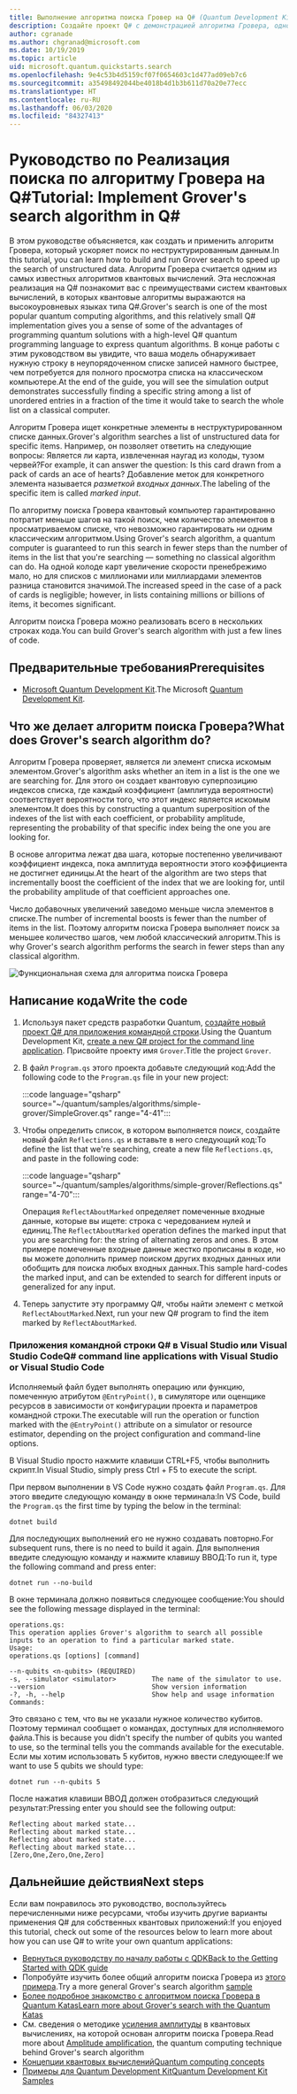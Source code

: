 ```yaml
---
title: Выполнение алгоритма поиска Гровер на Q# (Quantum Development Kit)
description: Создайте проект Q# с демонстрацией алгоритма Гровера, одного из самых известных квантовых алгоритмов.
author: cgranade
ms.author: chgranad@microsoft.com
ms.date: 10/19/2019
ms.topic: article
uid: microsoft.quantum.quickstarts.search
ms.openlocfilehash: 9e4c53b4d5159cf07f0654603c1d477ad09eb7c6
ms.sourcegitcommit: a35498492044be4018b4d1b3b611d70a20e77ecc
ms.translationtype: HT
ms.contentlocale: ru-RU
ms.lasthandoff: 06/03/2020
ms.locfileid: "84327413"
---
```

# <a name="tutorial-implement-grovers-search-algorithm-in-q"></a><span data-ttu-id="e1f10-103">Руководство по Реализация поиска по алгоритму Гровера на Q\#</span><span class="sxs-lookup"><span data-stu-id="e1f10-103">Tutorial: Implement Grover's search algorithm in Q\#</span></span>

<span data-ttu-id="e1f10-104">В этом руководстве объясняется, как создать и применить алгоритм Гровера, который ускоряет поиск по неструктурированным данным.</span><span class="sxs-lookup"><span data-stu-id="e1f10-104">In this tutorial, you can learn how to build and run Grover search to speed up the search of unstructured data.</span></span>  <span data-ttu-id="e1f10-105">Алгоритм Гровера считается одним из самых известных алгоритмов квантовых вычислений. Эта несложная реализация на Q# познакомит вас с преимуществами систем квантовых вычислений, в которых квантовые алгоритмы выражаются на высокоуровневых языках типа Q#.</span><span class="sxs-lookup"><span data-stu-id="e1f10-105">Grover's search is one of the most popular quantum computing algorithms, and this relatively small Q# implementation gives you a sense of some of the advantages of programming quantum solutions with a high-level Q# quantum programming language to express quantum algorithms.</span></span>  <span data-ttu-id="e1f10-106">В конце работы с этим руководством вы увидите, что ваша модель обнаруживает нужную строку в неупорядоченном списке записей намного быстрее, чем потребуется для полного просмотра списка на классическом компьютере.</span><span class="sxs-lookup"><span data-stu-id="e1f10-106">At the end of the guide, you will see the simulation output demonstrates successfully finding a specific string among a list of unordered entries in a fraction of the time it would take to search the whole list on a classical computer.</span></span>

<span data-ttu-id="e1f10-107">Алгоритм Гровера ищет конкретные элементы в неструктурированном списке данных.</span><span class="sxs-lookup"><span data-stu-id="e1f10-107">Grover's algorithm searches a list of unstructured data for specific items.</span></span> <span data-ttu-id="e1f10-108">Например, он позволяет ответить на следующие вопросы: Является ли карта, извлеченная наугад из колоды, тузом червей?</span><span class="sxs-lookup"><span data-stu-id="e1f10-108">For example, it can answer the question: Is this card drawn from a pack of cards an ace of hearts?</span></span> <span data-ttu-id="e1f10-109">Добавление меток для конкретного элемента называется _разметкой входных данных_.</span><span class="sxs-lookup"><span data-stu-id="e1f10-109">The labeling of the specific item is called _marked input_.</span></span>

<span data-ttu-id="e1f10-110">По алгоритму поиска Гровера квантовый компьютер гарантированно потратит меньше шагов на такой поиск, чем количество элементов в просматриваемом списке, что невозможно гарантировать ни одним классическим алгоритмом.</span><span class="sxs-lookup"><span data-stu-id="e1f10-110">Using Grover's search algorithm, a quantum computer is guaranteed to run this search in fewer steps than the number of items in the list that you're searching — something no classical algorithm can do.</span></span> <span data-ttu-id="e1f10-111">На одной колоде карт увеличение скорости пренебрежимо мало, но для списков с миллионами или миллиардами элементов разница становится значимой.</span><span class="sxs-lookup"><span data-stu-id="e1f10-111">The increased speed in the case of a pack of cards is negligible; however, in lists containing millions or billions of items, it becomes significant.</span></span>

<span data-ttu-id="e1f10-112">Алгоритм поиска Гровера можно реализовать всего в нескольких строках кода.</span><span class="sxs-lookup"><span data-stu-id="e1f10-112">You can build Grover's search algorithm with just a few lines of code.</span></span>

## <a name="prerequisites"></a><span data-ttu-id="e1f10-113">Предварительные требования</span><span class="sxs-lookup"><span data-stu-id="e1f10-113">Prerequisites</span></span>

- <span data-ttu-id="e1f10-114">[Microsoft Quantum Development Kit][install].</span><span class="sxs-lookup"><span data-stu-id="e1f10-114">The Microsoft [Quantum Development Kit][install].</span></span>

## <a name="what-does-grovers-search-algorithm-do"></a><span data-ttu-id="e1f10-115">Что же делает алгоритм поиска Гровера?</span><span class="sxs-lookup"><span data-stu-id="e1f10-115">What does Grover's search algorithm do?</span></span>

<span data-ttu-id="e1f10-116">Алгоритм Гровера проверяет, является ли элемент списка искомым элементом.</span><span class="sxs-lookup"><span data-stu-id="e1f10-116">Grover's algorithm asks whether an item in a list is the one we are searching for.</span></span> <span data-ttu-id="e1f10-117">Для этого он создает квантовую суперпозицию индексов списка, где каждый коэффициент (амплитуда вероятности) соответствует вероятности того, что этот индекс является искомым элементом.</span><span class="sxs-lookup"><span data-stu-id="e1f10-117">It does this by constructing a quantum superposition of the indexes of the list with each coefficient, or probability amplitude, representing the probability of that specific index being the one you are looking for.</span></span>

<span data-ttu-id="e1f10-118">В основе алгоритма лежат два шага, которые постепенно увеличивают коэффициент индекса, пока амплитуда вероятности этого коэффициента не достигнет единицы.</span><span class="sxs-lookup"><span data-stu-id="e1f10-118">At the heart of the algorithm are two steps that incrementally boost the coefficient of the index that we are looking for, until the probability amplitude of that coefficient approaches one.</span></span>

<span data-ttu-id="e1f10-119">Число добавочных увеличений заведомо меньше числа элементов в списке.</span><span class="sxs-lookup"><span data-stu-id="e1f10-119">The number of incremental boosts is fewer than the number of items in the list.</span></span> <span data-ttu-id="e1f10-120">Поэтому алгоритм поиска Гровера выполняет поиск за меньшее количество шагов, чем любой классический алгоритм.</span><span class="sxs-lookup"><span data-stu-id="e1f10-120">This is why Grover's search algorithm performs the search in fewer steps than any classical algorithm.</span></span>

![Функциональная схема для алгоритма поиска Гровера](~/media/grover.png)

## <a name="write-the-code"></a><span data-ttu-id="e1f10-122">Написание кода</span><span class="sxs-lookup"><span data-stu-id="e1f10-122">Write the code</span></span>

1. <span data-ttu-id="e1f10-123">Используя пакет средств разработки Quantum, [создайте новый проект Q# для приложения командной строки](xref:microsoft.quantum.install.standalone).</span><span class="sxs-lookup"><span data-stu-id="e1f10-123">Using the Quantum Development Kit, [create a new Q# project for the command line application](xref:microsoft.quantum.install.standalone).</span></span> <span data-ttu-id="e1f10-124">Присвойте проекту имя `Grover`.</span><span class="sxs-lookup"><span data-stu-id="e1f10-124">Title the project `Grover`.</span></span>

1. <span data-ttu-id="e1f10-125">В файл `Program.qs` этого проекта добавьте следующий код:</span><span class="sxs-lookup"><span data-stu-id="e1f10-125">Add the following code to the `Program.qs` file in your new project:</span></span>

    :::code language="qsharp" source="~/quantum/samples/algorithms/simple-grover/SimpleGrover.qs" range="4-41":::

1. <span data-ttu-id="e1f10-126">Чтобы определить список, в котором выполняется поиск, создайте новый файл `Reflections.qs` и вставьте в него следующий код:</span><span class="sxs-lookup"><span data-stu-id="e1f10-126">To define the list that we're searching, create a new file `Reflections.qs`, and paste in the following code:</span></span>

    :::code language="qsharp" source="~/quantum/samples/algorithms/simple-grover/Reflections.qs" range="4-70":::

    <span data-ttu-id="e1f10-127">Операция `ReflectAboutMarked` определяет помеченные входные данные, которые вы ищете: строка с чередованием нулей и единиц.</span><span class="sxs-lookup"><span data-stu-id="e1f10-127">The `ReflectAboutMarked` operation defines the marked input that you are searching for: the string of alternating zeros and ones.</span></span> <span data-ttu-id="e1f10-128">В этом примере помеченные входные данные жестко прописаны в коде, но вы можете дополнить пример поиском других входных данных или обобщить для поиска любых входных данных.</span><span class="sxs-lookup"><span data-stu-id="e1f10-128">This sample hard-codes the marked input, and can be extended to search for different inputs or generalized for any input.</span></span>

1. <span data-ttu-id="e1f10-129">Теперь запустите эту программу Q#, чтобы найти элемент с меткой `ReflectAboutMarked`.</span><span class="sxs-lookup"><span data-stu-id="e1f10-129">Next, run your new Q# program to find the item marked by `ReflectAboutMarked`.</span></span>

### <a name="q-command-line-applications-with-visual-studio-or-visual-studio-code"></a><span data-ttu-id="e1f10-130">Приложения командной строки Q# в Visual Studio или Visual Studio Code</span><span class="sxs-lookup"><span data-stu-id="e1f10-130">Q# command line applications with Visual Studio or Visual Studio Code</span></span>

<span data-ttu-id="e1f10-131">Исполняемый файл будет выполнять операцию или функцию, помеченную атрибутом `@EntryPoint()`, в симуляторе или оценщике ресурсов в зависимости от конфигурации проекта и параметров командной строки.</span><span class="sxs-lookup"><span data-stu-id="e1f10-131">The executable will run the operation or function marked with the `@EntryPoint()` attribute on a simulator or resource estimator, depending on the project configuration and command-line options.</span></span>

<span data-ttu-id="e1f10-132">В Visual Studio просто нажмите клавиши CTRL+F5, чтобы выполнить скрипт.</span><span class="sxs-lookup"><span data-stu-id="e1f10-132">In Visual Studio, simply press Ctrl + F5 to execute the script.</span></span>

<span data-ttu-id="e1f10-133">При первом выполнении в VS Code нужно создать файл `Program.qs`. Для этого введите следующую команду в окне терминала:</span><span class="sxs-lookup"><span data-stu-id="e1f10-133">In VS Code, build the `Program.qs` the first time by typing the below in the terminal:</span></span>

```Command line
dotnet build
```

<span data-ttu-id="e1f10-134">Для последующих выполнений его не нужно создавать повторно.</span><span class="sxs-lookup"><span data-stu-id="e1f10-134">For subsequent runs, there is no need to build it again.</span></span> <span data-ttu-id="e1f10-135">Для выполнения введите следующую команду и нажмите клавишу ВВОД:</span><span class="sxs-lookup"><span data-stu-id="e1f10-135">To run it, type the following command and press enter:</span></span>

```Command line
dotnet run --no-build
```

<span data-ttu-id="e1f10-136">В окне терминала должно появиться следующее сообщение:</span><span class="sxs-lookup"><span data-stu-id="e1f10-136">You should see the following message displayed in the terminal:</span></span>

```
operations.qs:
This operation applies Grover's algorithm to search all possible inputs to an operation to find a particular marked state.
Usage:
operations.qs [options] [command]

--n-qubits <n-qubits> (REQUIRED)
-s, --simulator <simulator>         The name of the simulator to use.
--version                           Show version information
-?, -h, --help                      Show help and usage information
Commands:
```

<span data-ttu-id="e1f10-137">Это связано с тем, что вы не указали нужное количество кубитов. Поэтому терминал сообщает о командах, доступных для исполняемого файла.</span><span class="sxs-lookup"><span data-stu-id="e1f10-137">This is because you didn't specify the number of qubits you wanted to use, so the terminal tells you the commands available for the executable.</span></span> <span data-ttu-id="e1f10-138">Если мы хотим использовать 5 кубитов, нужно ввести следующее:</span><span class="sxs-lookup"><span data-stu-id="e1f10-138">If we want to use 5 qubits we should type:</span></span>

```Command line
dotnet run --n-qubits 5
```

<span data-ttu-id="e1f10-139">После нажатия клавиши ВВОД должен отобразиться следующий результат:</span><span class="sxs-lookup"><span data-stu-id="e1f10-139">Pressing enter you should see the following output:</span></span>

```
Reflecting about marked state...
Reflecting about marked state...
Reflecting about marked state...
Reflecting about marked state...
[Zero,One,Zero,One,Zero]
```

## <a name="next-steps"></a><span data-ttu-id="e1f10-140">Дальнейшие действия</span><span class="sxs-lookup"><span data-stu-id="e1f10-140">Next steps</span></span>

<span data-ttu-id="e1f10-141">Если вам понравилось это руководство, воспользуйтесь перечисленными ниже ресурсами, чтобы изучить другие варианты применения Q# для собственных квантовых приложений:</span><span class="sxs-lookup"><span data-stu-id="e1f10-141">If you enjoyed this tutorial, check out some of the resources below to learn more about how you can use Q# to write your own quantum applications:</span></span>

- [<span data-ttu-id="e1f10-142">Вернуться руководству по началу работы с QDK</span><span class="sxs-lookup"><span data-stu-id="e1f10-142">Back to the Getting Started with QDK guide</span></span>](xref:microsoft.quantum.welcome)
- <span data-ttu-id="e1f10-143">Попробуйте изучить более общий алгоритм поиска Гровера из [этого примера](https://github.com/microsoft/Quantum/tree/master/samples/algorithms/database-search).</span><span class="sxs-lookup"><span data-stu-id="e1f10-143">Try a more general Grover's search algorithm [sample](https://github.com/microsoft/Quantum/tree/master/samples/algorithms/database-search)</span></span>
- [<span data-ttu-id="e1f10-144">Более подробное знакомство с алгоритмом поиска Гровера в Quantum Katas</span><span class="sxs-lookup"><span data-stu-id="e1f10-144">Learn more about Grover's search with the Quantum Katas</span></span>](xref:microsoft.quantum.overview.katas)
- <span data-ttu-id="e1f10-145">См. сведения о методике [усиления амплитуды][amplitude-amplification] в квантовых вычислениях, на которой основан алгоритм поиска Гровера.</span><span class="sxs-lookup"><span data-stu-id="e1f10-145">Read more about [Amplitude amplification][amplitude-amplification], the quantum computing technique behind Grover's search algorithm</span></span>
- [<span data-ttu-id="e1f10-146">Концепции квантовых вычислений</span><span class="sxs-lookup"><span data-stu-id="e1f10-146">Quantum computing concepts</span></span>](xref:microsoft.quantum.concepts.intro)
- [<span data-ttu-id="e1f10-147">Примеры для Quantum Development Kit</span><span class="sxs-lookup"><span data-stu-id="e1f10-147">Quantum Development Kit Samples</span></span>](https://docs.microsoft.com/samples/browse/?products=qdk)

<!-- LINKS -->

[install]: xref:microsoft.quantum.install
[amplitude-amplification]: xref:microsoft.quantum.libraries.standard.algorithms#amplitude-amplification
